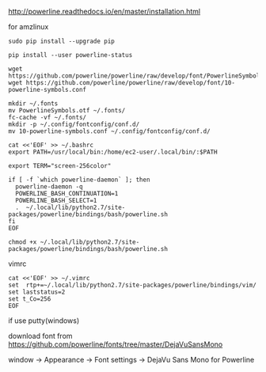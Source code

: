
http://powerline.readthedocs.io/en/master/installation.html


for amzlinux
```
sudo pip install --upgrade pip
```
```
pip install --user powerline-status

wget https://github.com/powerline/powerline/raw/develop/font/PowerlineSymbols.otf
wget https://github.com/powerline/powerline/raw/develop/font/10-powerline-symbols.conf

mkdir ~/.fonts
mv PowerlineSymbols.otf ~/.fonts/
fc-cache -vf ~/.fonts/
mkdir -p ~/.config/fontconfig/conf.d/
mv 10-powerline-symbols.conf ~/.config/fontconfig/conf.d/
```

```
cat <<'EOF' >> ~/.bashrc
export PATH=/usr/local/bin:/home/ec2-user/.local/bin/:$PATH

export TERM="screen-256color"

if [ -f `which powerline-daemon` ]; then
  powerline-daemon -q
  POWERLINE_BASH_CONTINUATION=1
  POWERLINE_BASH_SELECT=1
  .  ~/.local/lib/python2.7/site-packages/powerline/bindings/bash/powerline.sh
fi
EOF
```

```
chmod +x ~/.local/lib/python2.7/site-packages/powerline/bindings/bash/powerline.sh
```

vimrc

```
cat <<'EOF' >> ~/.vimrc
set  rtp+=~/.local/lib/python2.7/site-packages/powerline/bindings/vim/
set laststatus=2
set t_Co=256
EOF
```

if use putty(windows)

download font from  
https://github.com/powerline/fonts/tree/master/DejaVuSansMono

window -> Appearance -> Font settings -> DejaVu Sans Mono for Powerline
